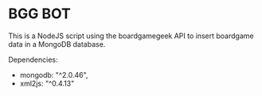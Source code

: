 # BGG BOT
This is a NodeJS script using the boardgamegeek API to insert boardgame data in a MongoDB database.

Dependencies:

 - mongodb: "^2.0.46",
 - xml2js: "^0.4.13"
